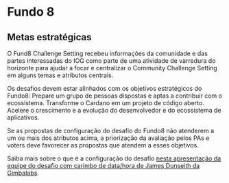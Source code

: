 # Fundo 8

## Metas estratégicas&#x20;

O Fund8 Challenge Setting recebeu informações da comunidade e das partes interessadas do IOG como parte de uma atividade de varredura do horizonte para ajudar a focar e centralizar o Community Challenge Setting em alguns temas e atributos centrais.

Os desafios devem estar alinhados com os objetivos estratégicos do Fundo8: Prepare um grupo de pessoas dispostas e aptas a contribuir com o ecossistema. Transforme o Cardano em um projeto de código aberto. Acelere o crescimento e a evolução do desenvolvedor e do ecossistema de aplicativos.

Se as propostas de configuração do desafio do Fundo8 não atenderem a um ou mais dos atributos acima, a priorização da avaliação pelos PAs e voters deve favorecer as propostas que atendem a esses objetivos.

Saiba mais sobre o que é a configuração do desafio [nesta apresentação da equipe do desafio com carimbo de data/hora de James Dunseith da Gimbalabs](https://www.youtube.com/watch?v=nP0r5KwNtQk\&t=4790s).
